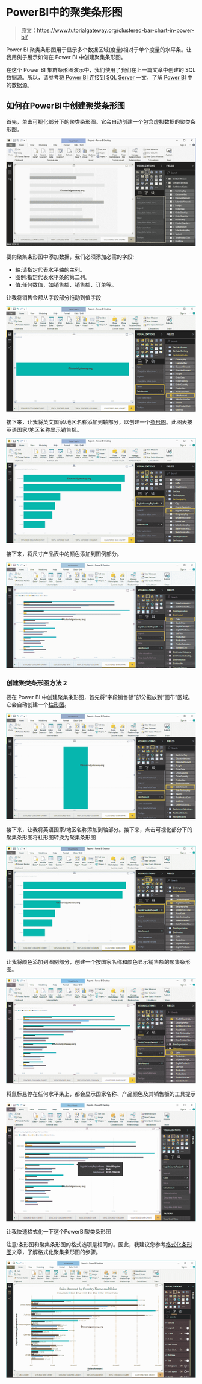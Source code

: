 # PowerBI中的聚类条形图

> 原文：<https://www.tutorialgateway.org/clustered-bar-chart-in-power-bi/>

Power BI 聚类条形图用于显示多个数据区域(度量)相对于单个度量的水平条。让我用例子展示如何在 Power BI 中创建聚集条形图。

在这个 Power BI 集群条形图演示中，我们使用了我们在上一篇文章中创建的 SQL 数据源。所以，请参考[将 Power BI 连接到 SQL Server](https://www.tutorialgateway.org/connect-power-bi-to-sql-server/) 一文，了解 [Power BI](https://www.tutorialgateway.org/power-bi-tutorial/) 中的数据源。

## 如何在PowerBI中创建聚类条形图

首先，单击可视化部分下的聚类条形图。它会自动创建一个包含虚拟数据的聚类条形图。

![Clustered Bar Chart in Power BI 1](img/f08e4ea10a9406fbbc7097f74f4c17a5.png)

要向聚集条形图中添加数据，我们必须添加必需的字段:

*   轴:请指定代表水平轴的主列。
*   图例:指定代表水平条的第二列。
*   值:任何数值，如销售额、销售额、订单等。

让我将销售金额从字段部分拖动到值字段

![Clustered Bar Chart in Power BI 2](img/b97d70e9ec8f4e11b0bfea46cc73f553.png)

接下来，让我将英文国家/地区名称添加到轴部分，以创建一个[条形图](https://www.tutorialgateway.org/power-bi-bar-chart/)。此图表按英语国家/地区名称显示销售额。

![Clustered Bar Chart in Power BI 3](img/23c30652865c249c48060949e47a96a2.png)

接下来，将尺寸产品表中的颜色添加到图例部分。

![Clustered Bar Chart in Power BI 4](img/8fcf4668ab5e953e7f77bdc4d65e4f9a.png)

### 创建聚类条形图方法 2

要在 Power BI 中创建聚集条形图，首先将“字段销售额”部分拖放到“画布”区域。它会自动创建一个[柱形图](https://www.tutorialgateway.org/column-chart-in-power-bi/)。

![Clustered Bar Chart in Power BI 5](img/c5d5b5346de94663241fc65d5fbd3ef4.png)

接下来，让我将英语国家/地区名称添加到轴部分。接下来，点击可视化部分下的聚集条形图将柱形图转换为聚集条形图

![Clustered Bar Chart in Power BI 6](img/6b39b47294b8b29dcea3a4e156ef9c4f.png)

让我将颜色添加到图例部分，创建一个按国家名称和颜色显示销售额的聚集条形图。

![Clustered Bar Chart in Power BI 7](img/21a3a6bf1268ab183ca74b70c98b2578.png)

将鼠标悬停在任何水平条上，都会显示国家名称、产品颜色及其销售额的工具提示

![Clustered Bar Chart in Power BI 8](img/945ee45bb9f5bc771ecac8579612b5f9.png)

让我快速格式化一下这个PowerBI聚类条形图

注意:条形图和聚集条形图的格式选项是相同的。因此，我建议您参考[格式化条形图](https://www.tutorialgateway.org/format-bar-chart-in-power-bi/)文章，了解格式化聚集条形图的步骤。

![Clustered Bar Chart in Power BI 9](img/25f8c9f6ec4da9c33335f801d0ef9b4d.png)